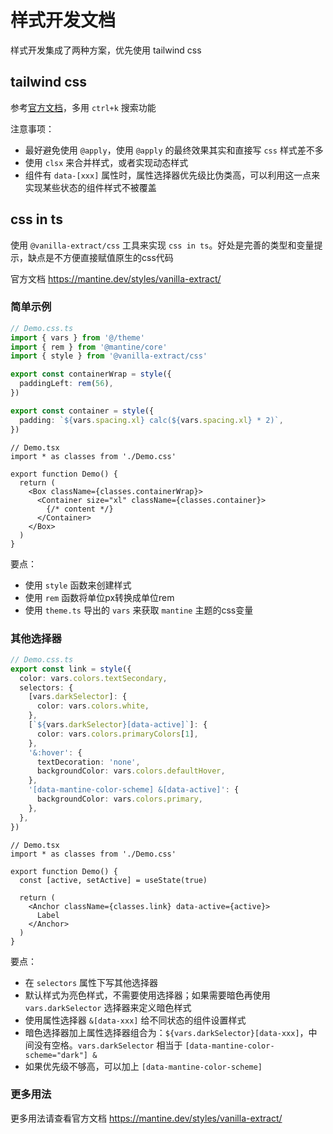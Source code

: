 # 样式开发文档

样式开发集成了两种方案，优先使用 tailwind css

## tailwind css

参考[官方文档](https://tailwindcss.com/docs/installation)，多用 `ctrl+k` 搜索功能

注意事项：

- 最好避免使用 `@apply`，使用 `@apply` 的最终效果其实和直接写 `css` 样式差不多
- 使用 `clsx` 来合并样式，或者实现动态样式
- 组件有 `data-[xxx]` 属性时，属性选择器优先级比伪类高，可以利用这一点来实现某些状态的组件样式不被覆盖

## css in ts

使用 `@vanilla-extract/css` 工具来实现 `css in ts`。好处是完善的类型和变量提示，缺点是不方便直接赋值原生的css代码

官方文档 <https://mantine.dev/styles/vanilla-extract/>

### 简单示例

```ts
// Demo.css.ts
import { vars } from '@/theme'
import { rem } from '@mantine/core'
import { style } from '@vanilla-extract/css'

export const containerWrap = style({
  paddingLeft: rem(56),
})

export const container = style({
  padding: `${vars.spacing.xl} calc(${vars.spacing.xl} * 2)`,
})
```

```tsx
// Demo.tsx
import * as classes from './Demo.css'

export function Demo() {
  return (
    <Box className={classes.containerWrap}>
      <Container size="xl" className={classes.container}>
        {/* content */}
      </Container>
    </Box>
  )
}
```

要点：

- 使用 `style` 函数来创建样式
- 使用 `rem` 函数将单位px转换成单位rem
- 使用 `theme.ts` 导出的 `vars` 来获取 `mantine` 主题的css变量

### 其他选择器

```ts
// Demo.css.ts
export const link = style({
  color: vars.colors.textSecondary,
  selectors: {
    [vars.darkSelector]: {
      color: vars.colors.white,
    },
    [`${vars.darkSelector}[data-active]`]: {
      color: vars.colors.primaryColors[1],
    },
    '&:hover': {
      textDecoration: 'none',
      backgroundColor: vars.colors.defaultHover,
    },
    '[data-mantine-color-scheme] &[data-active]': {
      backgroundColor: vars.colors.primary,
    },
  },
})
```

```tsx
// Demo.tsx
import * as classes from './Demo.css'

export function Demo() {
  const [active, setActive] = useState(true)

  return (
    <Anchor className={classes.link} data-active={active}>
      Label
    </Anchor>
  )
}
```

要点：

- 在 `selectors` 属性下写其他选择器
- 默认样式为亮色样式，不需要使用选择器；如果需要暗色再使用 `vars.darkSelector` 选择器来定义暗色样式
- 使用属性选择器 `&[data-xxx]` 给不同状态的组件设置样式
- 暗色选择器加上属性选择器组合为：`${vars.darkSelector}[data-xxx]`，中间没有空格。`vars.darkSelector` 相当于 `[data-mantine-color-scheme="dark"] &`
- 如果优先级不够高，可以加上 `[data-mantine-color-scheme]`

### 更多用法

更多用法请查看官方文档 <https://mantine.dev/styles/vanilla-extract/>
